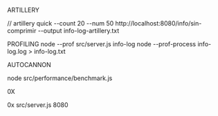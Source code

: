  ARTILLERY 

// artillery quick --count 20 --num 50 http://localhost:8080/info/sin-comprimir --output info-log-artillery.txt 


PROFILING 
node --prof src/server.js
info-log
node --prof-process info-log.log > info-log.txt


AUTOCANNON

node src/performance/benchmark.js

0X

0x src/server.js 8080

